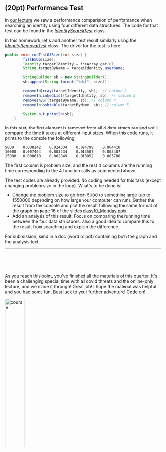## (20pt) Performance Test

In [our lecture](https://youtu.be/5Gpc3kicQgc?t=1467) we saw a performance comparision of performance when searching an identity using four different data structures. The code for that test can be found in the [*IdentitySearchTest*](https://github.com/pdgetrf/CSS143B-2020Fall-homework6/blob/master/src/test/java/IdentitySearchTest.java) class. 

In this homework, let's add another test result similarly using the [*IdentityRemovalTest*](https://github.com/pdgetrf/CSS143B-2020Fall-homework6/blob/master/src/test/java/IdentityRemovalTest.java) class. The driver for the test is here:

```java
public void runTestOfSize(int size) {
        fillEmUp(size);
        Identity targetIdentity = idsArray.get(0);
        String targetByName = targetIdentity.username;

        StringBuilder sb = new StringBuilder();
        sb.append(String.format("%d\t", size));

        removeInArray(targetIdentity, sb);  // column 2
        removeInLinkedList(targetIdentity, sb); // column 3
        removeInBST(targetByName, sb); // column 4
        removeInHashtable(targetByName, sb); // column 5

        System.out.println(sb);
    }
```

In this test, the first element is removed from all 4 data structures and we'll compare the time it takes at different input sizes. When this code runs, it prints to the console the following:

```
5000	0.008142	0.024334	0.024799	0.004410	
10000	0.007464	0.003234	0.013507	0.003407	
15000	0.008610	0.002849	0.013852	0.003780	
```

The first column is problem size, and the rest 4 columns are the running time corresponding to the 4 function calls as commented above. 

The test codes are already provided. No coding needed for this task (except changing problem size in the loop). What's to be done is:

- Change the problem size to go from 5000 to something large (up to 1550000 depending on how large your computer can run). Gather the result from the console and plot the result following the same format of the graph on page 16 of the slides [class10_Monday.pptx](https://github.com/pdgetrf/CSS143B-2020Fall/blob/master/class10/class10_Monday.pptx)
- Add an analysis of this result. Focus on comparing the running time between the four data structures. Also a good idea to compare this to the result from searching and explain the difference. 

For submission, send in a doc (word or pdf) containing both the graph and the analysis text.  


<hr>
<br>
<br>
<br>

As you reach this point, you've finished all the materials of this quarter. It's been a challenging special time with all covid threats and the online-only lecture, and we made it through! Great job! I hope the material was helpful and you had some fun. Best luck to your further adventure! Code on!


<img src="https://github.com/pdgetrf/CSS143B-2020Fall/blob/master/images/overview.png"
     alt="course"
     width="35%" />
